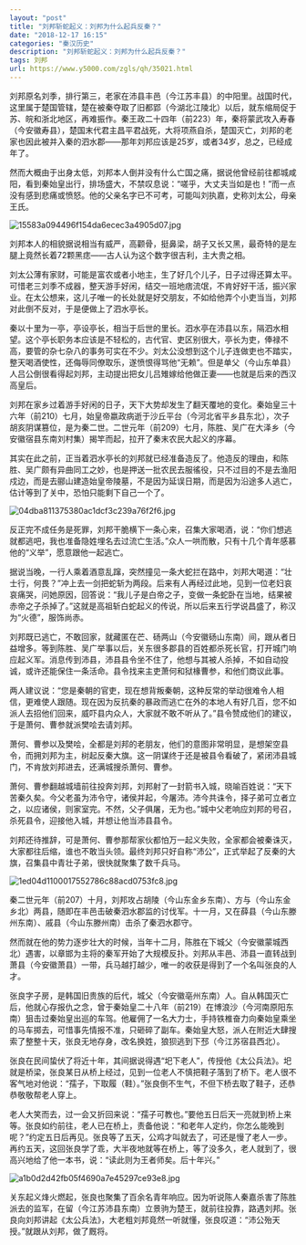 ```yaml
---
layout: "post"
title: "刘邦斩蛇起义：刘邦为什么起兵反秦？"
date: "2018-12-17 16:15"
categories: "秦汉历史"
description: "刘邦斩蛇起义：刘邦为什么起兵反秦？"
tags: 刘邦
url: https://www.y5000.com/zgls/qh/35021.html
---
```






刘邦原名刘季，排行第三，老家在沛县丰邑（今江苏丰县）的中阳里。战国时代，这里属于楚国管辖，楚在被秦夺取了旧都郢（今湖北江陵北）以后，就东缩局促于苏、皖和浙北地区，再难振作。秦王政二十四年（前223）年，秦将蒙武攻入寿春（今安徽寿县），楚国末代君主昌平君战死，大将项燕自杀，楚国灭亡，刘邦的老家也因此被并入秦的泗水郡——那年刘邦应该是25岁，或者34岁，总之，已经成年了。

然而大概由于出身太低，刘邦本人倒并没有什么亡国之痛，据说他曾经前往都城咸阳，看到秦始皇出行，排场盛大，不禁叹息说：“嗟乎，大丈夫当如是也！”而一点没有感到悲痛或愤怒。他的父亲名字已不可考，可能叫刘执嘉，史称刘太公，母亲王氏。

![15583a094496f154da6ecec3a4905d07.jpg](https://img.y5000.com/uploads/allimg/181018/15583a094496f154da6ecec3a4905d07.jpg)

刘邦本人的相貌据说相当有威严，高颧骨，挺鼻梁，胡子又长又黑，最奇特的是左腿上竟然长着72颗黑痣——古人认为这个数字很吉利，主大贵之相。

刘太公薄有家财，可能是富农或者小地主，生了好几个儿子，日子过得还算太平。可惜老三刘季不成器，整天游手好闲，结交一班地痞流氓，不肯好好干活，振兴家业。在太公想来，这儿子唯一的长处就是好交朋友，不如给他弄个小吏当当，刘邦对此倒不反对，于是便做上了泗水亭长。

秦以十里为一亭，亭设亭长，相当于后世的里长。泗水亭在沛县以东，隔泗水相望。这个亭长职务本应该是不轻松的，古代官、吏区别很大，亭长为吏，俸禄不高，要管的杂七杂八的事务可实在不少。刘太公没想到这个儿子连做吏也不踏实，整天喝酒使性，还侮辱同僚取乐，遂愤恨得骂他“无赖”。但是单父（今山东单县）人吕公倒很看得起刘邦，主动提出把女儿吕雉嫁给他做正妻——也就是后来的西汉高皇后。

刘邦在家乡过着游手好闲的日子，天下大势却发生了翻天覆地的变化。秦始皇三十六年（前210）七月，始皇帝嬴政病逝于沙丘平台（今河北省平乡县东北），次子胡亥阴谋篡位，是为秦二世。二世元年（前209）七月，陈胜、吴广在大泽乡（今安徽宿县东南刘村集）揭竿而起，拉开了秦末农民大起义的序幕。

其实在此之前，正当着泗水亭长的刘邦就已经准备造反了。他造反的理由，和陈胜、吴广颇有异曲同工之妙，也是押送一批农民去服徭役，只不过目的不是去渔阳戍边，而是去郦山建造始皇帝陵墓，不是因为延误日期，而是因为沿途多人逃亡，估计等到了关中，恐怕只能剩下自己一个了。

![04dba811375380ac1dcf3c239a76f2f6.jpg](https://img.y5000.com/uploads/allimg/181018/04dba811375380ac1dcf3c239a76f2f6.jpg)

反正完不成任务是死罪，刘邦干脆横下一条心来，召集大家喝酒，说：“你们想逃就都逃吧，我也准备隐姓埋名去过流亡生活。”众人一哄而散，只有十几个青年感慕他的“义举”，愿意跟他一起逃亡。

据说当晚，一行人乘着酒意乱蹿，突然撞见一条大蛇拦在路中，刘邦大喝道：“壮士行，何畏？”冲上去一剑把蛇斩为两段。后来有人再经过此地，见到一位老妇哀哀痛哭，问她原因，回答说：“我儿子是白帝之子，变做一条蛇卧在当地，结果被赤帝之子杀掉了。”这就是高祖斩白蛇起义的传说，所以后来五行学说昌盛了，称汉为“火德”，服饰尚赤。

刘邦既已逃亡，不敢回家，就藏匿在芒、砀两山（今安徽砀山东南）间，跟从者日益增多。等到陈胜、吴广举事以后，关东很多郡县的百姓都杀死长官，打开城门响应起义军。消息传到沛县，沛县县令坐不住了，他想与其被人杀掉，不如自动投诚，或许还能保住一条活命。县令找来主吏萧何和狱椽曹参，和他们商议此事。

两人建议说：“您是秦朝的官吏，现在想背叛秦朝，这种反常的举动很难令人相信，更难使人跟随。现在因为反抗秦的暴政而逃亡在外的本地人有好几百，您不如派人去招他们回来，威吓县内众人，大家就不敢不听从了。”县令赞成他们的建议，于是萧何、曹参就派樊哙去请刘邦。

萧何、曹参以及樊哙，全都是刘邦的老朋友，他们的意图非常明显，是想架空县令，而拥刘邦为主，树起反秦大旗。这一阴谋终于还是被县令看破了，紧闭沛县城门，不肯放刘邦进去，还满城搜杀萧何、曹参。

萧何、曹参翻越城墙前往投奔刘邦，刘邦射了一封箭书入城，晓喻百姓说：“天下苦秦久矣。今父老虽为沛令守，诸侯并起，今屠沛。沛今共诛令，择子弟可立者立之，以应诸侯，则家室完。不然，父子俱屠，无为也。”城中父老响应刘邦的号召，杀死县令，迎接他入城，并想让他当沛县县令。

刘邦还待推辞，可是萧何、曹参那帮家伙都怕万一起义失败，全家都会被秦诛灭，大家都往后缩，谁也不敢当头领。最终刘邦只好自称“沛公”，正式举起了反秦的大旗，召集县中青壮子弟，很快就聚集了数千兵马。

![1ed04d1100017552786c88acd0753fc8.jpg](https://img.y5000.com/uploads/allimg/181018/1ed04d1100017552786c88acd0753fc8.jpg)

秦二世元年（前207）十月，刘邦攻占胡陵（今山东金乡东南）、方与（今山东金乡北）两县，随即在丰邑击破秦泗水郡监的讨伐军。十一月，又在薛县（今山东滕州东南）、戚县（今山东滕州南）击杀了秦泗水郡守。

然而就在他的势力逐步壮大的时候，当年十二月，陈胜在下城父（今安徽蒙城西北）遇害，以章邯为主将的秦军开始了大规模反扑。刘邦从丰邑、沛县一直转战到萧县（今安徽萧县）一带，兵马越打越少，唯一的收获是得到了一个名叫张良的人才。

张良字子房，是韩国旧贵族的后代，城父（今安徽亳州东南）人。自从韩国灭亡后，他就心存报仇之念，曾于秦始皇二十八年（前219）在博浪沙（今河南原阳东南）狙击过秦始皇出巡的车驾。他雇佣了一名大力士，手持铁椎奋力向秦始皇乘坐的马车掷去，可惜事先情报不准，只砸碎了副车。秦始皇大怒，派人在附近大肆搜索了整整十天，张良无地存身，改名换姓，狼狈逃到下邳（今江苏宿县西北）。

张良在民间蛰伏了将近十年，其间据说得遇“圯下老人”，传授他《太公兵法》。圯就是桥梁，张良某日从桥上经过，见到一位老人不慎把鞋子落到了桥下。老人很不客气地对他说：“孺子，下取履（鞋）。”张良倒不生气，不但下桥去取了鞋子，还恭恭敬敬帮老人穿上。

老人大笑而去，过一会又折回来说：“孺子可教也。”要他五日后天一亮就到桥上来等。张良如约前往，老人已在桥上，责备他说：“和老年人定约，你怎么能晚到呢？”约定五日后再见。张良等了五天，公鸡才叫就去了，可还是慢了老人一步。再约五天，这回张良学了乖，大半夜地就等在桥上，等了没多久，老人就到了，很高兴地给了他一本书，说：“读此则为王者师矣。后十年兴。”

![a1b0d2d42fb05f4690a7e45297ce93e8.jpg](https://img.y5000.com/uploads/allimg/181018/a1b0d2d42fb05f4690a7e45297ce93e8.jpg)

关东起义烽火燃起，张良也聚集了百余名青年响应。因为听说陈人秦嘉杀害了陈胜派去的监军，在留（今江苏沛县东南）立景驹为楚王，就前往投靠，路遇刘邦。张良向刘邦讲起《太公兵法》，大老粗刘邦竟然一听就懂，张良叹道：“沛公殆天授。”就跟从刘邦，做了厩将。
